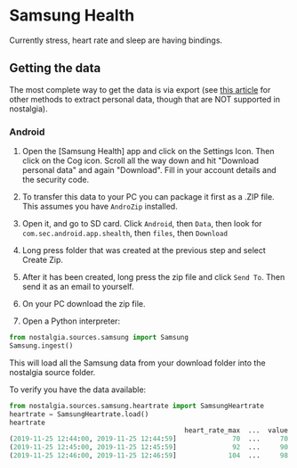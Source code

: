 # Samsung Health

Currently stress, heart rate and sleep are having bindings.

## Getting the data

The most complete way to get the data is via export (see [this article](https://www.dcrainmaker.com/2019/03/export-data-samsung-watch-galaxy-health-app.html) for other methods to extract personal data, though that are NOT supported in nostalgia).

### Android

1. Open the [Samsung Health] app and click on the Settings Icon. Then click on the Cog icon. Scroll all the way down and hit "Download personal data" and again "Download". Fill in your account details and the security code.

1. To transfer this data to your PC you can package it first as a .ZIP file. This assumes you have `AndroZip` installed.

1. Open it, and go to SD card. Click `Android`, then `Data`, then look for `com.sec.android.app.shealth`, then `files`, then `Download`

1. Long press folder that was created at the previous step and select Create Zip.

1. After it has been created, long press the zip file and click `Send To`. Then send it as an email to yourself.

1. On your PC download the zip file.

1. Open a Python interpreter:

```python
from nostalgia.sources.samsung import Samsung
Samsung.ingest()
```

This will load all the Samsung data from your download folder into the nostalgia source folder.

To verify you have the data available:

```python
from nostalgia.sources.samsung.heartrate import SamsungHeartrate
heartrate = SamsungHeartrate.load()
heartrate
                                            heart_rate_max  ...  value
(2019-11-25 12:44:00, 2019-11-25 12:44:59]              70  ...     70
(2019-11-25 12:45:00, 2019-11-25 12:45:59]              92  ...     90
(2019-11-25 12:46:00, 2019-11-25 12:46:59]             104  ...     98
```
